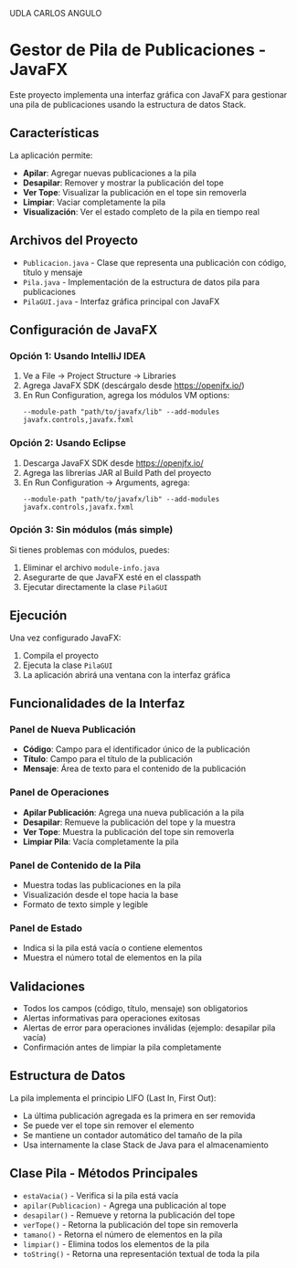 UDLA
CARLOS ANGULO

# Gestor de Pila de Publicaciones - JavaFX

Este proyecto implementa una interfaz gráfica con JavaFX para gestionar una pila de publicaciones usando la estructura de datos Stack.

## Características

La aplicación permite:
- **Apilar**: Agregar nuevas publicaciones a la pila
- **Desapilar**: Remover y mostrar la publicación del tope
- **Ver Tope**: Visualizar la publicación en el tope sin removerla
- **Limpiar**: Vaciar completamente la pila
- **Visualización**: Ver el estado completo de la pila en tiempo real

## Archivos del Proyecto

- `Publicacion.java` - Clase que representa una publicación con código, título y mensaje
- `Pila.java` - Implementación de la estructura de datos pila para publicaciones
- `PilaGUI.java` - Interfaz gráfica principal con JavaFX

## Configuración de JavaFX

### Opción 1: Usando IntelliJ IDEA
1. Ve a File → Project Structure → Libraries
2. Agrega JavaFX SDK (descárgalo desde https://openjfx.io/)
3. En Run Configuration, agrega los módulos VM options:
   ```
   --module-path "path/to/javafx/lib" --add-modules javafx.controls,javafx.fxml
   ```

### Opción 2: Usando Eclipse
1. Descarga JavaFX SDK desde https://openjfx.io/
2. Agrega las librerías JAR al Build Path del proyecto
3. En Run Configuration → Arguments, agrega:
   ```
   --module-path "path/to/javafx/lib" --add-modules javafx.controls,javafx.fxml
   ```

### Opción 3: Sin módulos (más simple)
Si tienes problemas con módulos, puedes:
1. Eliminar el archivo `module-info.java`
2. Asegurarte de que JavaFX esté en el classpath
3. Ejecutar directamente la clase `PilaGUI`

## Ejecución

Una vez configurado JavaFX:
1. Compila el proyecto
2. Ejecuta la clase `PilaGUI` 
3. La aplicación abrirá una ventana con la interfaz gráfica

## Funcionalidades de la Interfaz

### Panel de Nueva Publicación
- **Código**: Campo para el identificador único de la publicación
- **Título**: Campo para el título de la publicación  
- **Mensaje**: Área de texto para el contenido de la publicación

### Panel de Operaciones
- **Apilar Publicación**: Agrega una nueva publicación a la pila
- **Desapilar**: Remueve la publicación del tope y la muestra
- **Ver Tope**: Muestra la publicación del tope sin removerla
- **Limpiar Pila**: Vacía completamente la pila

### Panel de Contenido de la Pila
- Muestra todas las publicaciones en la pila
- Visualización desde el tope hacia la base
- Formato de texto simple y legible

### Panel de Estado
- Indica si la pila está vacía o contiene elementos
- Muestra el número total de elementos en la pila

## Validaciones

- Todos los campos (código, título, mensaje) son obligatorios
- Alertas informativas para operaciones exitosas
- Alertas de error para operaciones inválidas (ejemplo: desapilar pila vacía)
- Confirmación antes de limpiar la pila completamente

## Estructura de Datos

La pila implementa el principio LIFO (Last In, First Out):
- La última publicación agregada es la primera en ser removida
- Se puede ver el tope sin remover el elemento
- Se mantiene un contador automático del tamaño de la pila
- Usa internamente la clase Stack de Java para el almacenamiento

## Clase Pila - Métodos Principales

- `estaVacia()` - Verifica si la pila está vacía
- `apilar(Publicacion)` - Agrega una publicación al tope
- `desapilar()` - Remueve y retorna la publicación del tope
- `verTope()` - Retorna la publicación del tope sin removerla
- `tamano()` - Retorna el número de elementos en la pila
- `limpiar()` - Elimina todos los elementos de la pila
- `toString()` - Retorna una representación textual de toda la pila